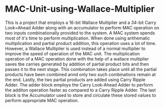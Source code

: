# MAC-Unit-using-Wallace-Multiplier

This is a project that employs a 16-bit Wallace Multiplier and a 34-bit Carry Look=Ahead Adder along with an accumulator to perform MAC operation on two inputs combinationally provided to the system.
A MAC system spends most of it's time to perform multiplication. When done using arithematic multiplication and partial product addition, this operation uses a lot of time. However, a Wallace Multiplier is used instead of a normal multiplier to improve the speed of operation of the MAC unit. The multiplication operation of a MAC operation done with the help of a wallace multiplier saves tbe carries generated by addition of partial product bits and then passes it to the next stage. This combination takes place until all the partial products have been combined annd only two such combinations remain at the end. Lastly, the two partial products are added using Carry Ripple Adder.
The adder block employs the Carry Look-Ahead Adder to perform the additon operation faster as compared to a Carry Ripple Adder.
The last block is the Accumulator used to store and circulate these stored values to perform appropriate MAC operation.
